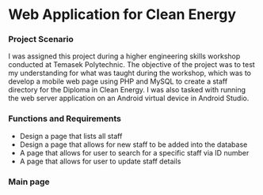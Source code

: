 # Web Application for Clean Energy

### Project Scenario
I was assigned this project during a higher engineering skills workshop conducted at Temasek Polytechnic. The objective of the project was to test my understanding for what was taught during the workshop, which was to develop a mobile web page using PHP and MySQL to create a staff directory for the Diploma in Clean Energy. I was also tasked with running the web server application on an Android virtual device in Android Studio.

### Functions and Requirements
- Design a page that lists all staff
- Design a page that allows for new staff to be added into the database
- A page that allows for user to search for a specific staff via ID number
- A page that allows for user to update staff details

### Main page
